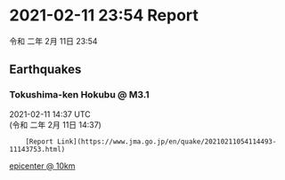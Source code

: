 # 2021-02-11 23:54 Report
令和 二年 2月 11日 23:54

## Earthquakes
### Tokushima-ken Hokubu @ M3.1
2021-02-11 14:37 UTC  
        (令和 二年 2月 11日 14:37)
  
        [Report Link](https://www.jma.go.jp/en/quake/20210211054114493-11143753.html)  
[epicenter @ 10km](https://www.google.com/maps/place/34°06'00%22+134°30'00%22/@34.1,134.5,17z/data=!3m1!4b1!4m5!3m4!1s0x0:0x0!8m2!3d34.1!4d134.5)